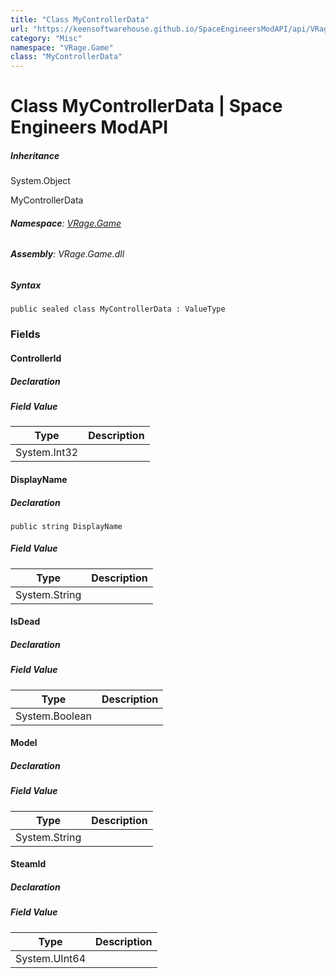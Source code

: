 ```yaml
---
title: "Class MyControllerData"
url: "https://keensoftwarehouse.github.io/SpaceEngineersModAPI/api/VRage.Game.MyControllerData.html"
category: "Misc"
namespace: "VRage.Game"
class: "MyControllerData"
---
```


# Class MyControllerData | Space Engineers ModAPI

##### Inheritance

System.Object

MyControllerData

###### **Namespace**: [VRage.Game](https://keensoftwarehouse.github.io/SpaceEngineersModAPI/api/VRage.Game.html)

###### **Assembly**: VRage.Game.dll

##### Syntax

```
public sealed class MyControllerData : ValueType
```

### Fields

#### ControllerId

##### Declaration

##### Field Value

| Type | Description |
| --- | --- |
| System.Int32 |     |

#### DisplayName

##### Declaration

```
public string DisplayName
```

##### Field Value

| Type | Description |
| --- | --- |
| System.String |     |

#### IsDead

##### Declaration

##### Field Value

| Type | Description |
| --- | --- |
| System.Boolean |     |

#### Model

##### Declaration

##### Field Value

| Type | Description |
| --- | --- |
| System.String |     |

#### SteamId

##### Declaration

##### Field Value

| Type | Description |
| --- | --- |
| System.UInt64 |     |